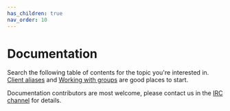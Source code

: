 ```yaml
---
has_children: true
nav_order: 10
---
```


# Documentation

Search the following table of contents for the topic you're interested in. [Client aliases](./aliases) and [Working with groups](./groups) are good places to start.

Documentation contributors are most welcome, please contact us in the [IRC channel](http://ts.sch.gr/repo/irc) for details.
